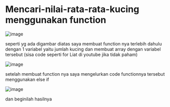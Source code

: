 # Mencari-nilai-rata-rata-kucing menggunakan function

![image](https://github.com/user-attachments/assets/c666aed8-6413-4955-b0bc-a9f03579d875)

seperti yg ada digambar diatas saya membuat function nya terlebih dahulu dengan 1 variabel yaitu jumlah kucing
dan membuat array dengan variabel tersebut (sisa code seperti for Liat di youtube jika tidak paham)










![image](https://github.com/user-attachments/assets/f101d7dd-ce3f-48dd-b559-c5edb194ea18)


setelah membuat function nya saya mengelurkan code functionnya tersebut menggunakan else if

![image](https://github.com/user-attachments/assets/70923492-8835-4e90-846f-8c82689539d0)


dan beginilah hasilnya












